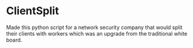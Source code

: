 # ClientSplit
Made this python script for a network security company that would split their clients with workers which was an upgrade from the traditional white board.
